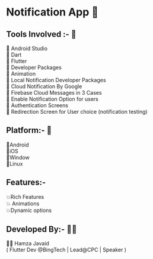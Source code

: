 # Notification App 📌  

## Tools Involved :- 📝  

 💫 Android Studio  
 💫 Dart  
 💫 Flutter   
 💫 Developer Packages  
 💫 Animation  
 💫 Local Notification Developer Packages   
 💫 Cloud Notification By Google   
 💫 Firebase Cloud Messages in 3 Cases  
 💫 Enable Notification Option for users  
 💫 Authentication Screens  
 💫 Redirection Screen for User choice (notification testing)  


  
## Platform:- 📱    
  
 🌟Android  
 🌟iOS  
 🌟Window  
 🌟Linux  

## Features:-  
 💥Rich Features  
 💥 Animations  
 💥Dynamic options  
  
## Developed By:-  👨‍💻    
 👨‍💻 Hamza Javaid     
   ( Flutter Dev @BingTech | Lead@CPC | Speaker )     
